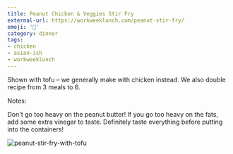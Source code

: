 ```yaml
---
title: Peanut Chicken & Veggies Stir Fry
external-url: https://workweeklunch.com/peanut-stir-fry/
emoji: '🥘'
category: dinner
tags:
- chicken
- asian-ish
- workweeklunch
---
```


Shown with tofu – we generally make with chicken instead. We also double recipe from 3 meals to 6.

Notes:

Don't go too heavy on the peanut butter! If you go too heavy on the fats, add some extra vinegar to taste. Definitely taste everything before putting into the containers!

![peanut-stir-fry-with-tofu](https://workweeklunch.com/wp-content/uploads/2018/08/Screen-Shot-2018-08-21-at-1.08.13-PM.png)

<div style="display:none">

### INSTRUCTIONS

1. Preheat the oven to 400 F (200 C) and prepare a baking sheet with cooking spray. Then drain the tofu by placing the whole block of tofu on a plate, putting a paper towel on top, then something heavy on top to weigh it down.
2. Cook the quinoa according to the package. When it’s done, put it directly in the meal prep containers.
3. Prepare the sauce by combining all of the sauce ingredients well. Adjust ingredients to taste and set aside.
4. Heat a skillet on medium heat and add the oil. Then add garlic, pepper, broccoli, salt, and pepper. Let it cook for five mins, stirring occasionally. Add a dash of soy sauce (1 tbsp) and cover the pan. Let it cook for five more minutes. Then remove the veggies from the pan and put them in your meal prep containers.
5. Chop the tofu into cubes and toss in the peanut sauce. Add more oil to the same skillet you used for the veggies (still on medium heat). Then add the tofu to the skillet and save the rest of the sauce. (Make sure to use a slotted spoon because you don’t want extra sauce getting in the skillet, or else your tofu might come out soggy/watery).
6. Cook the tofu for a few mins on each side. Use a spatula to flip them. It’s ok if some of the tofu sticks to the pan.
7. After the tofu starts to look crispy, transfer to the baking sheet and bake for 10 mins.
8. Add the tofu to your meal prep containers and drizzle the remaining peanut sauce on top.

### INGREDIENTS

- 14 oz package of firm tofu drained and cut into cubes
- 1 red bell pepper sliced into strips
- 1 large head broccoli chopped
- ¾ cup quinoa (1/4 cup = 1 serving)
- 1 tablespoon olive oil sub of your choice
- salt and pepper to taste
- 1 tablespoon soy sauce
- 1 clove garlic minced
- cooking spray
- ¾ cup peanuts chopped, optional for garnish
- **Peanut sauce ingredients**:
- ¼ cup nut butter
- ¼ cup soy sauce
- 1 tablespoon rice vinegar
- 1 teaspoon sesame oil
- 2 teaspoon agave, maple syrup or honey add more if needed
- 2 teaspoon sriracha optional, add more if needed
- 1 clove garlic minced, or a dash of garlic powder
  
</div>
